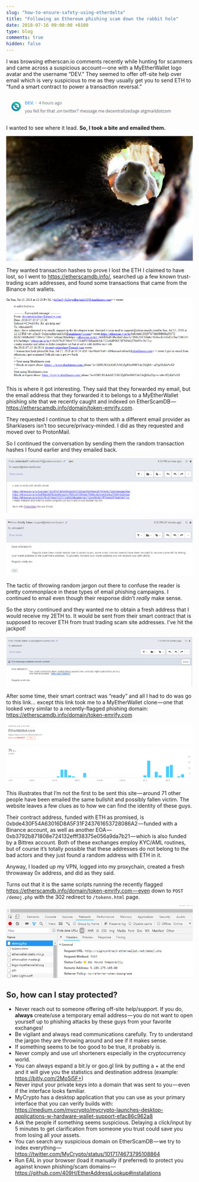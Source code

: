 ```yaml
---
slug: "how-to-ensure-safety-using-etherdelta"
title: "Following an Ethereum phishing scam down the rabbit hole"
date: 2018-07-16 00:00:00 +0100
type: blog
comments: true
hidden: false
---
```


I was browsing etherscan.io comments recently while hunting for scammers and came across a suspicious account — one with a MyEtherWallet logo avatar and the username “DEV.” They seemed to offer off-site help over email which is very suspicious to me as they usually get you to send ETH to “fund a smart contract to power a transaction reversal.”

![1](./images/following-an-ethereum-phishing-scam-down-the-rabbit-hole/1.jpeg)

I wanted to see where it lead. **So, I took a bite and emailed them.**

![2](./images/following-an-ethereum-phishing-scam-down-the-rabbit-hole/2.jpeg)

They wanted transaction hashes to prove I lost the ETH I claimed to have lost, so I went to https://etherscamdb.info/, searched up a few known trust-trading scam addresses, and found some transactions that came from the Binance hot wallets.

![3](./images/following-an-ethereum-phishing-scam-down-the-rabbit-hole/3.jpeg)

This is where it got interesting. They said that they forwarded my email, but the email address that they forwarded it to belongs to a MyEtherWallet phishing site that we recently caught and indexed on EtherScamDB — https://etherscamdb.info/domain/token-emrify.com.

They requested I continue to chat to them with a different email provider as Sharklasers isn’t too secure/privacy-minded. I did as they requested and moved over to ProtonMail.

So I continued the conversation by sending them the random transaction hashes I found earlier and they emailed back.

![4](./images/following-an-ethereum-phishing-scam-down-the-rabbit-hole/4.jpeg)

![5](./images/following-an-ethereum-phishing-scam-down-the-rabbit-hole/5.jpeg)

The tactic of throwing random jargon out there to confuse the reader is pretty commonplace in these types of email phishing campaigns. I continued to email even though their response didn’t *really* make sense.

So the story continued and they wanted me to obtain a fresh address that I would receive my 2ETH to. It would be sent from their smart contract that is supposed to recover ETH from trust trading scam site addresses. I’ve hit the jackpot!

![6](./images/following-an-ethereum-phishing-scam-down-the-rabbit-hole/6.jpeg)

After some time, their smart contract was “ready” and all I had to do was go to this link… except this link took me to a MyEtherWallet clone — one that looked very similar to a recently-flagged phishing domain: https://etherscamdb.info/domain/token-emrify.com

![7](./images/following-an-ethereum-phishing-scam-down-the-rabbit-hole/7.jpeg)

This illustrates that I’m not the first to be sent this site — around 71 other people have been emailed the same bullshit and possibly fallen victim. The website leaves a few clues as to how we can find the identity of these guys.

Their contract address, funded with ETH as promised, is 0xbde430F54A63016D8A5F31F243761653728086A2 — funded with a Binance account, as well as another EOA — 0xb3792b871808e724132efff38375e056a9da7b21 — which is also funded by a Bittrex account. Both of these exchanges employ KYC/AML routines, but of course it’s totally possible that these addresses do not belong to the bad actors and they just found a random address with ETH in it.

Anyway, I loaded up my VPN, logged into my proxychain, created a fresh throwaway 0x address, and did as they said.

Turns out that it is the same scripts running the recently flagged https://etherscamdb.info/domain/token-emrify.com — even down to `POST /demoj.php` with the 302 redirect to `/tokenn.html` page.

![8](./images/following-an-ethereum-phishing-scam-down-the-rabbit-hole/8.jpeg)

## So, how can I stay protected?

* Never reach out to someone offering off-site help/support. If you do, **always** create/use a temporary email address — you do not want to open yourself up to phishing attacks by these guys from your favorite exchanges!
* Be vigilant and always read communications carefully. Try to understand the jargon they are throwing around and see if it makes sense.
* If something seems to be too good to be true, it probably is.
* Never comply and use url shorteners especially in the cryptocurrency world.
* You can always expand a bit.ly or goo.gl link by putting a + at the end and it will give you the statistics and destination address (example: https://bitly.com/2Mo5i5F+)
* Never input your private keys into a domain that was sent to you — even if the interface looks familiar.
* MyCrypto has a desktop application that you can use as your primary interface that you can verify builds with: https://medium.com/mycrypto/mycrypto-launches-desktop-applications-w-hardware-wallet-support-efac86c962a8
* Ask the people if something seems suspicious. Delaying a click/input by 5 minutes to get clarification from someone you trust could save you from losing all your assets.
* You can search any suspicious domain on EtherScamDB — we try to index everything — https://twitter.com/MyCrypto/status/1017174673795108864
* Run EAL in your browser (load it manually if preferred) to protect you against known phishing/scam domains — https://github.com/409H/EtherAddressLookup#installations